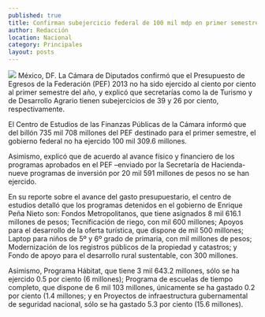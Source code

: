 ```yaml
---
published: true
title: Confirman subejercicio federal de 100 mil mdp en primer semestre
author: Redacción
location: Nacional
category: Principales
layout: posts
---
```


![](http://i.imgur.com/Si0aCqem.jpg)
México, DF. La Cámara de Diputados confirmó que el Presupuesto de Egresos de la Federación (PEF) 2013 no ha sido ejercido al ciento por ciento al primer semestre del año, y explicó que secretarías como la de Turismo y de Desarrollo Agrario tienen subejercicios de 39 y 26 por ciento, respectivamente.

El Centro de Estudios de las Finanzas Públicas de la Cámara informó que del billón 735 mil 708 millones del PEF destinado para el primer semestre, el gobierno federal no ha ejercido 100 mil 309.6 millones.

Asimismo, explicó que de acuerdo al avance físico y financiero de los programas aprobados en el PEF –enviado por la Secretaría de Hacienda- nueve programas de inversión por 20 mil 591 millones de pesos no se han ejercido.

En su reporte sobre el avance del gasto presupuestario, el centro de estudios detalló que los programas detenidos en el gobierno de Enrique Peña Nieto son: Fondos Metropolitanos, que tiene asignados 8 mil 616.1 millones de pesos; Tecnificación de riego, con mil 600 millones; Apoyos para el desarrollo de la oferta turística, que dispone de mil 500 millones; Laptop para niños de 5º y 6º grado de primaria, con mil millones de pesos; Modernización de los registros públicos de la propiedad y catastros; y Fondo de apoyo para el desarrollo rural sustentable, con 300 millones.

Asimismo, Programa Hábitat, que tiene 3 mil 643.2 millones, sólo se ha ejercido 0.5 por ciento (6 millones); Programa de escuelas de tiempo completo, que dispone de 6 mil 103 millones, únicamente se ha gastado 0.2 por ciento (1.4 millones; y en Proyectos de infraestructura gubernamental de seguridad nacional, sólo se ha gastado 5.3 por ciento (15.6 millones).
